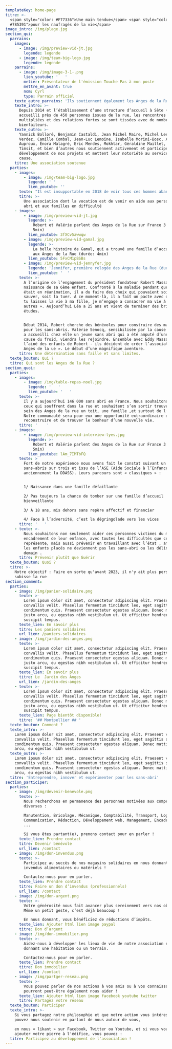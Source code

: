```yaml
---
templateKey: home-page
titre: >-
  <span style="color: #F77336">Une main tendue</span> <span style="color:
  #785391">pour les naufragés de la vie</span>
image_intro: /img/plage.jpg
section_qui:
  parrains:
    images:
      - image: /img/preview-vid-jt.jpg
        legende: legende
      - image: /img/team-big-logo.jpg
        legende: legende
    parrains:
      - image: /img/image-3-1-.png
        lien_youtube: '   '
        metier: Présentateur de l'émission Touche Pas à mon poste
        mettre_en_avant: true
        nom: Cyrl
        type: Parrain officiel
    texte_autre_parrains: 'Ils soutiennent également les Anges de la Rue :'
    texte_intro: >-
      Depuis 2014 et l’établissement d’une structure d’accueil à Sète (34) ayant
      accueilli près de 450 personnes issues de la rue, les rencontres se sont
      multipliées et des relations fortes se sont tissées avec de nombreux
      bienfaiteurs.
    texte_outro: >-
      Yannick Bolloré, Benjamin Castaldi, Jean Michel Maire, Michel Leeb, Gilles
      Verdez, Camille Combal, Jean-Luc Lemoine, Isabelle Morini-Bosc, Agathe
      Auproux, Énora Malagré, Eric Mendes, Mokhtar, Géraldine Maillet, Patrick
      Timsit, et bien d’autres nous soutiennent activement et participent au
      développement de nos projets et mettent leur notoriété au service de notre
      cause.
    titre: Une association soutenue
  parties:
    - images:
        - image: /img/team-big-logo.jpg
          legende: ' '
          lien_youtube: ''
      texte: "Il est insupportable en 2018 de voir tous ces hommes abandonnés sur le trottoir. Nous voulons changer les choses et rendre ce monde plus fraternel et plus humain.\r\n\nComme le disait la chanson, « **Aujourd’hui, on a plus le droit d’avoir faim ni d’avoir froid**» Ils n’ont plus faim, grâce au fantastique travail de toutes les associations, mais il ont toujours aussi froid.\r\n\nLa rue est cruelle, c’est le royaume de l’insécurité et des addictions. On y vieillit très vite, et on en meurt.\r\n\nNous sommes là pour tous ceux qui montrent une réelle volonté de s’en sortir.\r\n\nNous leurs proposons d’être hébergé, nourri, et de partager avec nous une belle aventure au sein d’une grande famille où ils ne seront plus jamais seuls.\r\n\nL’un des principes des Anges de la Rue est la participation active ou chacun, en fonction de ses capacités et ses compétences, nous aide à construire un immense édifice de solidarité qui pourra en aider beaucoup d’autres."
      titre: >-
        Une association dont la vocation est de venir en aide aux personnes sans
        abri et aux familles en difficulté
    - images:
        - image: /img/preview-vid-jt.jpg
          legende: >-
            Robert et Valérie parlent des Anges de la Rue sur France 3 (durée:
            5min)
          lien_youtube: 3fXCv5awwqw
        - image: /img/preview-vid-gamal.jpg
          legende: >-
            La belle histoire de Gamal, qui a trouvé une famille d’accueil grâce
            aux Anges de la Rue (durée: 4min)
          lien_youtube: 5FxCM1pBSBs
        - image: /img/preview-vid-jennyfer.jpg
          legende: 'Jennifer, première relogée des Anges de la Rue (durée: 2min)'
          lien_youtube: '  '
      texte: >-
        A l’origine de l’engagement du président fondateur Robert Massaré: la
        naissance de sa 6ème enfant. Confronté à la maladie pendant que sa fille
        était en réanimation, il a du faire des choix qui pouvaient soit la
        sauver, soit la tuer. À ce moment-là, il a fait un pacte avec dieu: « Si
        tu laisses la vie à ma fille, je m’engage a consacrer ma vie à aider les
        autres ». Aujourd’hui Léa a 25 ans et vient de terminer des brillantes
        études.


        Début 2014, Robert cherche des bénévoles pour construire des maisons
        pour les sans-abris. Valérie Senocq, sensibilisée par la cause car elle
        a accueilli chez elle un jeune sans abri qui a été amputé d’une jambe à
        cause du froid, viendra les rejoindre. Ensemble avec Eddy Massaré -
        l’ainé des enfants de Robert - ils décident de créer l’association « Les
        Anges de la ue ». Le début d’une magnifique aventure.
      titre: Une détermination sans faille et sans limites.
  texte_bouton: Qui ?
  titre: Qui sont les Anges de la Rue ?
section_quoi:
  parties:
    - images:
        - image: /img/table-repas-noel.jpg
          legende: '   '
          lien_youtube: '   '
      texte: >-
        Il y a aujourd’hui 146 000 sans abri en France. Nous souhaitons que tous
        ceux qui souffrent dans la rue et souhaitent s’en sortir trouvent au
        sein des Anges de la rue un toit, une famille ,et surtout de l’amour.
        Notre communauté sera pour eux une opportunité extraordinaire de se
        reconstruire et de trouver le bonheur d’une nouvelle vie. 
      titre: '    '
    - images:
        - image: /img/preview-vid-interview-lyes.jpg
          legende: >-
            Robert et Valérie parlent des Anges de la Rue sur France 3 (durée:
            5min)
          lien_youtube: lAm_7IMTbFQ
      texte: >
        Fort de notre expérience nous avons fait le constat suivant un
        sans-abris sur trois et issu de l’ASE (Aide Sociale à l’Enfance,
        anciennement la DDASS). Leurs parcours sont « classiques » :


        1/ Naissance dans une famille défaillante

        2/ Pas toujours la chance de tomber sur une famille d’accueil
        bienveillante

        3/ À 18 ans, mis dehors sans repère affectif et financier

        4/ Face à l’adversité, c’est la dégringolade vers les vices
      titre: '   '
    - texte: >-
        Nous souhaitons non seulement aider ces personnes victimes du mauvais
        encadrement de leur enfance, avec toutes les difficultés que cela
        représente, mais aussi prévenir en travaillant avec l’état , afin que
        les enfants placés ne deviennent pas les sans-abri ou les délinquants de
        demain .
      titre: Prévenir plutôt que Guérir
  texte_bouton: Quoi ?
  titre: >-
    Notre objectif : Faire en sorte qu'avant 2023, il n'y ait plus personne qui
    subisse la rue
section_comment:
  parties:
    - image: /img/panier-solidaire.png
      texte: >-
        Lorem ipsum dolor sit amet, consectetur adipiscing elit. Praesent vel
        convallis velit. Phasellus fermentum tincidunt leo, eget sagittis sapien
        condimentum quis. Praesent consectetur egestas aliquam. Donec mattis
        justo arcu, eu egestas nibh vestibulum ut. Ut efficitur hendrerit dui
        suscipit tempus.
      texte_lien: En savoir plus
      titre: Les paniers solidaires
      url_lien: /paniers-solidaires
    - image: /img/jardin-des-anges.png
      texte: >-
        Lorem ipsum dolor sit amet, consectetur adipiscing elit. Praesent vel
        convallis velit. Phasellus fermentum tincidunt leo, eget sagittis sapien
        condimentum quis. Praesent consectetur egestas aliquam. Donec mattis
        justo arcu, eu egestas nibh vestibulum ut. Ut efficitur hendrerit dui
        suscipit tempus.
      texte_lien: En savoir plus
      titre: Le  Jardin des Anges
      url_lien: /jardin-des-anges
    - texte: >-
        Lorem ipsum dolor sit amet, consectetur adipiscing elit. Praesent vel
        convallis velit. Phasellus fermentum tincidunt leo, eget sagittis sapien
        condimentum quis. Praesent consectetur egestas aliquam. Donec mattis
        justo arcu, eu egestas nibh vestibulum ut. Ut efficitur hendrerit dui
        suscipit tempus.
      texte_lien: Page bientôt disponible!
      titre: '## Montpellier ## '
  texte_bouton: Comment ?
  texte_intro: >-
    Lorem ipsum dolor sit amet, consectetur adipiscing elit. Praesent vel
    convallis velit. Phasellus fermentum tincidunt leo, eget sagittis sapien
    condimentum quis. Praesent consectetur egestas aliquam. Donec mattis justo
    arcu, eu egestas nibh vestibulum ut.
  texte_outro: >-
    Lorem ipsum dolor sit amet, consectetur adipiscing elit. Praesent vel
    convallis velit. Phasellus fermentum tincidunt leo, eget sagittis sapien
    condimentum quis. Praesent consectetur egestas aliquam. Donec mattis justo
    arcu, eu egestas nibh vestibulum ut.
  titre: 'Entreprendre, innover et expérimenter pour les sans-abri'
section_participer:
  parties:
    - image: /img/devenir-benevole.png
      texte: >-
        Nous recherchons en permanence des personnes motivées aux compétences
        diverses :

        Manutention, Bricolage, Mécanique, Comptabilité, Transport, Logistique,
        Communication, Rédaction, Développement web, Management, Encadrement,
        ...

        Si vous êtes partant(e), prenons contact pour en parler !
      texte_lien: Prendre contact
      titre: Devenir bénévole
      url_lien: /contact
    - image: /img/don-invendus.png
      texte: >-
        Participez au succès de nos magasins solidaires en nous donnant vos
        invendus alimentaires ou matériels !

        Contactez-nous pour en parler.
      texte_lien: Prendre contact
      titre: Faire un don d’invendus (professionnels)
      url_lien: /contact
    - image: /img/don-argent.png
      texte: >-
        Votre générosité nous fait avancer plus sereinement vers nos objectifs.
        Même un petit geste, c’est déjà beaucoup !

        En nous donnant, vous bénéficiez de réductions d’impôts.
      texte_lien: Ajouter html lien image paypal
      titre: Don d’argent
    - image: /img/don-immobilier.png
      texte: >-
        Aidez-nous à développer les lieux de vie de notre association en nous
        donnant une habitation ou un terrain.

        Contactez-nous pour en parler.
      texte_lien: Prendre contact
      titre: Don immobilier
      url_lien: /contact
    - image: /img/partger-reseau.png
      texte: >-
        Vous pouvez parler de nos actions à vos amis ou à vos connaissances, ils
        pourront peut-être également nous aider !
      texte_lien: Ajouter html lien image facebook youtube twitter
      titre: Partagez votre réseau
  texte_bouton: Participer
  texte_intro: >-
    Si vous partagez notre philosophie et que notre action vous intéresse, vous
    pouvez nous soutenir en parlant de nous autour de vous,

    en nous « likant » sur Facebook, Twitter ou Youtube, et si vous voulez
    ajouter votre pierre à l'édifice, vous pouvez :
  titre: Participez au développement de l'association !
---
```


